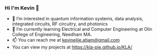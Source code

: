 ### Hi I'm Kevin 👋

* 🔭 I’m interested in quantum information systems, data analysis, integrated circuits, RF circuitry, and photonics
* 🌱 I’m currently learning Electrical and Computer Engineering at Olin College of Engineering, Needham MA.
* 📫 You can reach me at kevinejlie.atjam@gmail.com
* You can view my projects at https://kla-pie.github.io/KLA/
